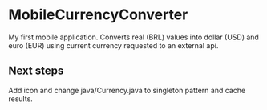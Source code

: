 # MobileCurrencyConverter
My first mobile application. Converts real (BRL) values into dollar (USD) and euro (EUR) using current currency requested to an external api.

## Next steps
Add icon and change java/Currency.java to singleton pattern and cache results.

